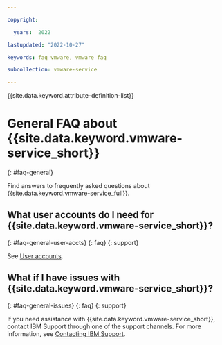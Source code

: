 ```yaml
---

copyright:

  years:  2022

lastupdated: "2022-10-27"

keywords: faq vmware, vmware faq

subcollection: vmware-service

---
```


{{site.data.keyword.attribute-definition-list}}

# General FAQ about {{site.data.keyword.vmware-service_short}}
{: #faq-general}

Find answers to frequently asked questions about {{site.data.keyword.vmware-service_full}}.

## What user accounts do I need for {{site.data.keyword.vmware-service_short}}?
{: #faq-general-user-accts}
{: faq}
{: support}

See [User accounts](/docs/vmware-service?topic=vmware-service-getting-started#getting-started-user-accts).

## What if I have issues with {{site.data.keyword.vmware-service_short}}?
{: #faq-general-issues}
{: faq}
{: support}

If you need assistance with {{site.data.keyword.vmware-service_short}}, contact IBM Support through one of the support channels. For more information, see [Contacting IBM Support](/docs/vmware-service?topic=vmware-service-support).
